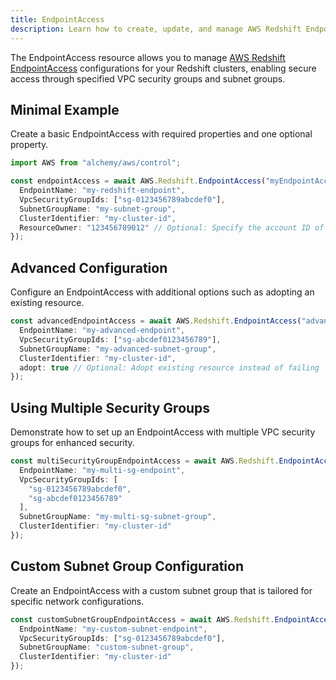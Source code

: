 ```yaml
---
title: EndpointAccess
description: Learn how to create, update, and manage AWS Redshift EndpointAccesss using Alchemy Cloud Control.
---
```



The EndpointAccess resource allows you to manage [AWS Redshift EndpointAccess](https://docs.aws.amazon.com/redshift/latest/userguide/) configurations for your Redshift clusters, enabling secure access through specified VPC security groups and subnet groups.

## Minimal Example

Create a basic EndpointAccess with required properties and one optional property.

```ts
import AWS from "alchemy/aws/control";

const endpointAccess = await AWS.Redshift.EndpointAccess("myEndpointAccess", {
  EndpointName: "my-redshift-endpoint",
  VpcSecurityGroupIds: ["sg-0123456789abcdef0"],
  SubnetGroupName: "my-subnet-group",
  ClusterIdentifier: "my-cluster-id",
  ResourceOwner: "123456789012" // Optional: Specify the account ID of the resource owner
});
```

## Advanced Configuration

Configure an EndpointAccess with additional options such as adopting an existing resource.

```ts
const advancedEndpointAccess = await AWS.Redshift.EndpointAccess("advancedEndpointAccess", {
  EndpointName: "my-advanced-endpoint",
  VpcSecurityGroupIds: ["sg-abcdef0123456789"],
  SubnetGroupName: "my-advanced-subnet-group",
  ClusterIdentifier: "my-cluster-id",
  adopt: true // Optional: Adopt existing resource instead of failing
});
```

## Using Multiple Security Groups

Demonstrate how to set up an EndpointAccess with multiple VPC security groups for enhanced security.

```ts
const multiSecurityGroupEndpointAccess = await AWS.Redshift.EndpointAccess("multiSecurityGroupEndpointAccess", {
  EndpointName: "my-multi-sg-endpoint",
  VpcSecurityGroupIds: [
    "sg-0123456789abcdef0",
    "sg-abcdef0123456789"
  ],
  SubnetGroupName: "my-multi-sg-subnet-group",
  ClusterIdentifier: "my-cluster-id"
});
```

## Custom Subnet Group Configuration

Create an EndpointAccess with a custom subnet group that is tailored for specific network configurations.

```ts
const customSubnetGroupEndpointAccess = await AWS.Redshift.EndpointAccess("customSubnetGroupEndpointAccess", {
  EndpointName: "my-custom-subnet-endpoint",
  VpcSecurityGroupIds: ["sg-0123456789abcdef0"],
  SubnetGroupName: "custom-subnet-group",
  ClusterIdentifier: "my-cluster-id"
});
```
